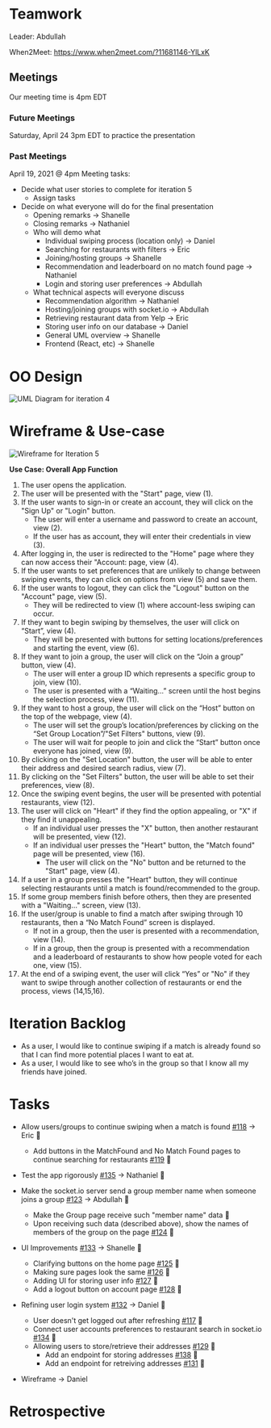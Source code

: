 # Teamwork

Leader: Abdullah

When2Meet: https://www.when2meet.com/?11681146-YlLxK

## Meetings
Our meeting time is 4pm EDT

### Future Meetings
Saturday, April 24 3pm EDT to practice the presentation

### Past Meetings
April 19, 2021 @ 4pm
Meeting tasks:
- Decide what user stories to complete for iteration 5
  - Assign tasks
- Decide on what everyone will do for the final presentation
  - Opening remarks -> Shanelle
  - Closing remarks -> Nathaniel
  - Who will demo what
    - Individual swiping process (location only) -> Daniel
    - Searching for restaurants with filters -> Eric
    - Joining/hosting groups -> Shanelle
    - Recommendation and leaderboard on no match found page -> Nathaniel
    - Login and storing user preferences -> Abdullah
  - What technical aspects will everyone discuss
    - Recommendation algorithm -> Nathaniel
    - Hosting/joining groups with socket.io -> Abdullah
    - Retrieving restaurant data from Yelp -> Eric
    - Storing user info on our database -> Daniel
    - General UML overview -> Shanelle
    - Frontend (React, etc) -> Shanelle

# OO Design

![UML Diagram for iteration 4](assets/iteration-4-uml-updated.png)

# Wireframe & Use-case

![Wireframe for Iteration 5](assets/iteration5_wireframe.png)

**Use Case: Overall App Function**
1. The user opens the application.
2. The user will be presented with the "Start" page, view (1).
3. If the user wants to sign-in or create an account, they will click on the "Sign Up" or "Login" button.
    - The user will enter a username and password to create an account, view (2).
    - If the user has as account, they will enter their credentials in view (3).
4. After logging in, the user is redirected to the "Home" page where they can now access their "Account: page, view (4).
5. If the user wants to set preferences that are unlikely to change between swiping events, they can click on options from view (5) and save them.
6. If the user wants to logout, they can click the "Logout" button on the "Account" page, view (5).
    - They will be redirected to view (1) where account-less swiping can occur.
7. If they want to begin swiping by themselves, the user will click on “Start”, view (4).
    - They will be presented with buttons for setting locations/preferences and starting the event, view (6).
5. If they want to join a group, the user will click on the “Join a group” button, view (4).
    - The user will enter a group ID which represents a specific group to join, view (10).
    - The user is presented with a “Waiting…” screen until the host begins the selection process, view (11).
6. If they want to host a group, the user will click on the “Host” button on the top of the webpage, view (4).
    - The user will set the group’s location/preferences by clicking on the “Set Group Location”/"Set Filters" buttons, view (9).
    - The user will wait for people to join and click the “Start” button once everyone has joined, view (9).
7. By clicking on the "Set Location" button, the user will be able to enter their address and desired search radius, view (7).
8. By clicking on the "Set Filters" button, the user will be able to set their preferences, view (8).
9. Once the swiping event begins, the user will be presented with potential restaurants, view (12).
10. The user will click on "Heart" if they find the option appealing, or "X" if they find it unappealing.
    - If an individual user presses the "X" button, then another restaurant will be presented, view (12).
    - If an individual user presses the "Heart" button, the "Match found" page will be presented, view (16).
      - The user will click on the "No" button and be returned to the "Start" page, view (4).
11. If a user in a group presses the "Heart" button, they will continue selecting restaurants until a match is found/recommended to the group.
12. If some group members finish before others, then they are presented with a "Waiting..." screen, view (13).
13. If the user/group is unable to find a match after swiping through 10 restaurants, then a “No Match Found” screen is displayed.
    - If not in a group, then the user is presented with a recommendation, view (14).
    - If in a group, then the group is presented with a recommendation and a leaderboard of restaurants to show how people voted for each one, view (15).
14. At the end of a swiping event, the user will click “Yes” or "No" if they want to swipe through another collection of restaurants or end the process, views (14,15,16).

# Iteration Backlog
- As a user, I would like to continue swiping if a match is already found so that I can find more potential places I want to eat at.
- As a user, I would like to see who’s in the group so that I know all my friends have joined.

# Tasks

- Allow users/groups to continue swiping when a match is found [#118](https://github.com/cs421sp21-homework/project-g13/issues/118) -> Eric :black_square_button:
  - Add buttons in the MatchFound and No Match Found pages to continue searching for restaurants [#119](https://github.com/cs421sp21-homework/project-g13/issues/119) :black_square_button:

- Test the app rigorously [#135](https://github.com/cs421sp21-homework/project-g13/issues/135) -> Nathaniel :black_square_button:

- Make the socket.io server send a group member name when someone joins a group [#123](https://github.com/cs421sp21-homework/project-g13/issues/123) -> Abdullah :black_square_button:
  - Make the Group page receive such "member name" data :black_square_button:
  - Upon receiving such data (described above), show the names of members of the group on the page [#124](https://github.com/cs421sp21-homework/project-g13/issues/124) :black_square_button:

- UI Improvements [#133](https://github.com/cs421sp21-homework/project-g13/issues/133) -> Shanelle :black_square_button:
  - Clarifying buttons on the home page [#125](https://github.com/cs421sp21-homework/project-g13/issues/125) :black_square_button:
  - Making sure pages look the same [#126](https://github.com/cs421sp21-homework/project-g13/issues/126) :black_square_button:
  - Adding UI for storing user info [#127](https://github.com/cs421sp21-homework/project-g13/issues/127) :black_square_button:
  - Add a logout button on account page [#128](https://github.com/cs421sp21-homework/project-g13/issues/128) :black_square_button:

- Refining user login system [#132](https://github.com/cs421sp21-homework/project-g13/issues/132) -> Daniel :black_square_button:
  - User doesn't get logged out after refreshing [#117](https://github.com/cs421sp21-homework/project-g13/issues/117) :black_square_button:
  - Connect user accounts preferences to restaurant search in socket.io [#134](https://github.com/cs421sp21-homework/project-g13/issues/134) :black_square_button:
  - Allowing users to store/retrieve their addresses [#129](https://github.com/cs421sp21-homework/project-g13/issues/129) :black_square_button:
    - Add an endpoint for storing addresses [#138](https://github.com/cs421sp21-homework/project-g13/issues/130) :black_square_button:
    - Add an endpoint for retreiving addresses [#131](https://github.com/cs421sp21-homework/project-g13/issues/131) :black_square_button:

- Wireframe -> Daniel

# Retrospective

